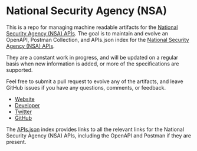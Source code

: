 # National Security Agency (NSA)This is a repo for managing machine readable artifacts for the [National Security Agency (NSA) APIs](https://www.nsa.gov/). The goal is to maintain and evolve an OpenAPI, Postman Collection, and APIs.json index for the [National Security Agency (NSA) APIs](https://www.nsa.gov/).They are a constant work in progress, and will be updated on a regular basis when new information is added, or more of the specifications are supported.Feel free to submit a pull request to evolve any of the artifacts, and leave GitHub issues if you have any questions, comments, or feedback.- [Website](https://www.nsa.gov/)- [Developer](https://www.nsa.gov/)- [Twitter](https://twitter.com/NSAGov)- [GitHub](https://github.com/NationalSecurityAgency)The [APIs.json](https://github.com/api-evangelist/national-security-agency-nsa/blob/master/apis.json) index provides links to all the relevant links for the National Security Agency (NSA) APIs, including the OpenAPI and Postman if they are present.